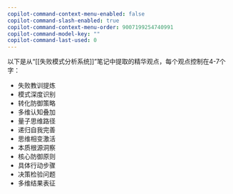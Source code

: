 ```yaml
---
copilot-command-context-menu-enabled: false
copilot-command-slash-enabled: true
copilot-command-context-menu-order: 9007199254740991
copilot-command-model-key: ""
copilot-command-last-used: 0
---
```

以下是从“[[失败模式分析系统]]”笔记中提取的精华观点，每个观点控制在4-7个字：

*   失败教训提炼
*   模式深度识别
*   转化防御策略
*   多维认知叠加
*   量子思维路径
*   递归自我完善
*   思维相变激活
*   本质根源洞察
*   核心防御原则
*   具体行动步骤
*   决策检验问题
*   多维结果表征